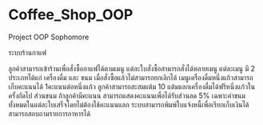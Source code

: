 # Coffee_Shop_OOP
Project OOP Sophomore

ระบบร้านกาแฟ 

ลูกค้าสามารถเข้าร้านเพื่อสั่งซื้อกาแฟได้ตามเมนู แต่ละใบสั่งซื้อสามารถสั่งได้หลายเมนู แต่ละเมนู มี 2 ประเภทได้แก่ เครื่องดื่ม และ ขนม เมื่อสั่งซื้อแล้วไม่สามารถยกเลิกได้ เมนูเครื่องดื่มหนึ่งแก้วสามารถเก็บคะแนนได้ 1คะแนนต่อหนึ่งแก้ว ลูกค้าสามารถสะสมแต้ม 10 แต้มแลกเครื่องดื่มได้ฟรีหนึ่งแก้วในครั้งถัดไป ส่วนขนม ถ้าลูกค้ามีคะแนน สามารถแสดงคะแนนเพื่อได้รับส่วนลด 5% เฉพาะค่าขนมทั้งหมดในแต่ละใบเสร็จโดยไม่ต้องใช้คะแนนแลก   ระบบสามารถพิมพ์ใบแจ้งหนี้เพื่อเรียกเก็บเงินได้ สามารถสอบถามรายการอาหารได้ 
